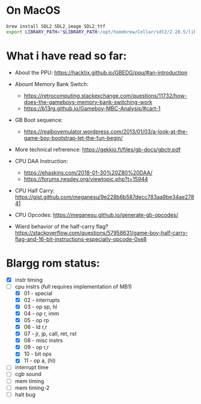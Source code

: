 # On MacOS
```bash
brew install SDL2 SDL2_image SDL2_ttf
export LIBRARY_PATH="$LIBRARY_PATH:/opt/homebrew/Cellar/sdl2/2.28.5/lib/"
```

# What i have read so far:
- About the PPU: https://hacktix.github.io/GBEDG/ppu/#an-introduction

- Abount Memory Bank Switch:
    - https://retrocomputing.stackexchange.com/questions/11732/how-does-the-gameboys-memory-bank-switching-work
    - https://b13rg.github.io/Gameboy-MBC-Analysis/#cart-1

- GB Boot sequence:
    - https://realboyemulator.wordpress.com/2013/01/03/a-look-at-the-game-boy-bootstrap-let-the-fun-begin/

- More technical refrerence: https://gekkio.fi/files/gb-docs/gbctr.pdf

- CPU DAA Instruction:
    - https://ehaskins.com/2018-01-30%20Z80%20DAA/
    - https://forums.nesdev.org/viewtopic.php?t=15944

- CPU Half Carry: https://gist.github.com/meganesu/9e228b6b587decc783aa9be34ae27841

- CPU Opcodes: https://meganesu.github.io/generate-gb-opcodes/

- Wierd behavior of the half-carry flag? https://stackoverflow.com/questions/57958631/game-boy-half-carry-flag-and-16-bit-instructions-especially-opcode-0xe8


# Blargg rom status:
- [x] instr timing
- [ ] cpu instrs (full requires implementation of MB1)
    - [x] 01 - special
    - [x] 02 - interrupts
    - [x] 03 - op sp, hl
    - [x] 04 - op r, imm
    - [x] 05 - op rp
    - [x] 06 - ld r,r
    - [x] 07 - jr, jp, call, ret, rst
    - [x] 08 - misc instrs
    - [x] 09 - op r,r
    - [x] 10 - bit ops
    - [x] 11 - op a, (hl)
- [ ] interrupt time
- [ ] cgb sound
- [ ] mem timing
- [ ] mem timing-2
- [ ] halt bug
